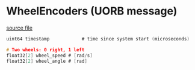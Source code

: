 # WheelEncoders (UORB message)



[source file](https://github.com/PX4/PX4-Autopilot/blob/main/msg/WheelEncoders.msg)

```c
uint64 timestamp			# time since system start (microseconds)

# Two wheels: 0 right, 1 left
float32[2] wheel_speed # [rad/s]
float32[2] wheel_angle # [rad]

```
